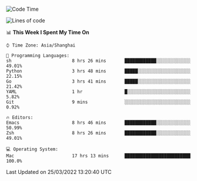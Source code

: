 <!--START_SECTION:waka-->
![Code Time](http://img.shields.io/badge/Code%20Time-686%20hrs%2014%20mins-blue)

![Lines of code](https://img.shields.io/badge/From%20Hello%20World%20I%27ve%20Written-22%20Thousand%20lines%20of%20code-blue)

📊 **This Week I Spent My Time On** 

```text
⌚︎ Time Zone: Asia/Shanghai

💬 Programming Languages: 
sh                       8 hrs 26 mins       ████████████░░░░░░░░░░░░░   49.01% 
Python                   3 hrs 48 mins       █████░░░░░░░░░░░░░░░░░░░░   22.15% 
Go                       3 hrs 41 mins       █████░░░░░░░░░░░░░░░░░░░░   21.42% 
YAML                     1 hr                █░░░░░░░░░░░░░░░░░░░░░░░░   5.82% 
Git                      9 mins              ░░░░░░░░░░░░░░░░░░░░░░░░░   0.92%

🔥 Editors: 
Emacs                    8 hrs 46 mins       ████████████░░░░░░░░░░░░░   50.99% 
Zsh                      8 hrs 26 mins       ████████████░░░░░░░░░░░░░   49.01%

💻 Operating System: 
Mac                      17 hrs 13 mins      █████████████████████████   100.0%

```


 Last Updated on 25/03/2022 13:20:40 UTC
<!--END_SECTION:waka-->
